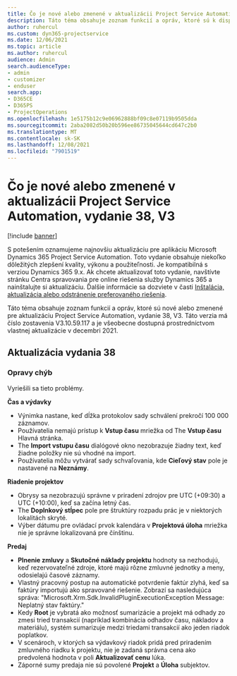 ```yaml
---
title: Čo je nové alebo zmenené v aktualizácii Project Service Automation, vydanie 38, V3
description: Táto téma obsahuje zoznam funkcií a opráv, ktoré sú k dispozícii v aktualizácii Microsoft Dynamics 365 Project Service Automation, vydanie 38, V3.
author: ruhercul
ms.custom: dyn365-projectservice
ms.date: 12/06/2021
ms.topic: article
ms.author: ruhercul
audience: Admin
search.audienceType:
- admin
- customizer
- enduser
search.app:
- D365CE
- D365PS
- ProjectOperations
ms.openlocfilehash: 1e5175b12c9e06962888bf09c8e07119b9505dda
ms.sourcegitcommit: 2aba2082d50b20b596ee86735045644cd647c2b0
ms.translationtype: MT
ms.contentlocale: sk-SK
ms.lasthandoff: 12/08/2021
ms.locfileid: "7901519"
---
```

# <a name="whats-new-or-changed-in-project-service-automation-update-release-38-v3"></a>Čo je nové alebo zmenené v aktualizácii Project Service Automation, vydanie 38, V3

[!include [banner](../includes/psa-now-project-operations.md)]

S potešením oznamujeme najnovšiu aktualizáciu pre aplikáciu Microsoft Dynamics 365 Project Service Automation. Toto vydanie obsahuje niekoľko dôležitých zlepšení kvality, výkonu a použiteľnosti. Je kompatibilná s verziou Dynamics 365 9.x. Ak chcete aktualizovať toto vydanie, navštívte stránku Centra spravovania pre online riešenia služby Dynamics 365 a nainštalujte si aktualizáciu. Ďalšie informácie sa dozviete v časti [Inštalácia, aktualizácia alebo odstránenie preferovaného riešenia](/power-platform/admin/install-remove-preferred-solution).

Táto téma obsahuje zoznam funkcií a opráv, ktoré sú nové alebo zmenené pre aktualizáciu Project Service Automation, vydanie 38, V3. Táto verzia má číslo zostavenia V3.10.59.117 a je všeobecne dostupná prostredníctvom vlastnej aktualizácie v decembri 2021.

## <a name="update-release-38"></a>Aktualizácia vydania 38

### <a name="bug-fixes"></a>Opravy chýb

Vyriešili sa tieto problémy.

**Čas a výdavky**

- Výnimka nastane, keď dĺžka protokolov sady schválení prekročí 100 000 záznamov.
- Používatelia nemajú prístup k **Vstup času** mriežka od The **Vstup času** Hlavná stránka.
- The **Import vstupu času** dialógové okno nezobrazuje žiadny text, keď žiadne položky nie sú vhodné na import.
- Používatelia môžu vytvárať sady schvaľovania, kde **Cieľový stav** pole je nastavené na **Neznámy**.

**Riadenie projektov**

- Obrysy sa nezobrazujú správne v priradení zdrojov pre UTC (+09:30) a UTC (+10:00), keď sa začína letný čas.
- The **Doplnkový stĺpec** pole pre štruktúry rozpadu prác je v niektorých lokalitách skryté.
- Výber dátumu pre ovládací prvok kalendára v **Projektová úloha** mriežka nie je správne lokalizovaná pre čínštinu.

**Predaj**

- **Plnenie zmluvy** a **Skutočné náklady projektu** hodnoty sa nezhodujú, keď rezervovateľné zdroje, ktoré majú rôzne zmluvné jednotky a meny, odosielajú časové záznamy.
- Vlastný pracovný postup na automatické potvrdenie faktúr zlyhá, keď sa faktúry importujú ako spravované riešenie. Zobrazí sa nasledujúca správa: "Microsoft.Xrm.Sdk.InvalidPluginExecutionException Message: Neplatný stav faktúry."
- Kedy **Root** je vybratá ako možnosť sumarizácie a projekt má odhady zo zmesi tried transakcií (napríklad kombinácia odhadov času, nákladov a materiálu), systém sumarizuje medzi triedami transakcií ako jeden riadok poplatkov.
- V scenároch, v ktorých sa výdavkový riadok pridá pred priradením zmluvného riadku k projektu, nie je zadaná správna cena ako predvolená hodnota v poli **Aktualizovať cenu** lúka.
- Záporné sumy predaja nie sú povolené **Projekt** a **Úloha** subjektov.
